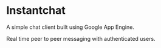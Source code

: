 # Instantchat
A simple chat client built using Google App Engine.

Real time peer to peer messaging with authenticated users.

